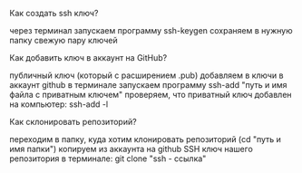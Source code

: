 Как создать ssh ключ?

через терминал запускаем программу ssh-keygen
сохраняем в нужную папку свежую пару ключей


Как добавить ключ в аккаунт на GitHub?

публичный ключ (который с расширением .pub) добавляем в ключи в аккаунт github
в терминале запускаем программу ssh-add "путь и имя файла с приватным ключем"
проверяем, что приватный ключ добавлен на компьютер: ssh-add -l


Как склонировать репозиторий?

переходим в папку, куда хотим клонировать репозиторий (cd "путь и имя папки")
копируем из аккаунта на github SSH ключ нашего репозитория
в терминале: git clone "ssh - ссылка"
